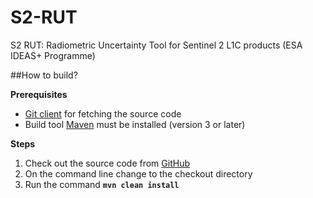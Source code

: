 # S2-RUT
S2 RUT: Radiometric Uncertainty Tool for Sentinel 2 L1C products (ESA IDEAS+ Programme)

##How to build?

**Prerequisites**
- [Git client](https://git-scm.com) for fetching the source code
- Build tool [Maven](http://maven.apache.org/) must be installed (version 3 or later)

**Steps**
1. Check out the source code from [GitHub](https://github.com/senbox-org/snap-rut)
2. On the command line change to the checkout directory
3. Run the command **`mvn clean install`**
